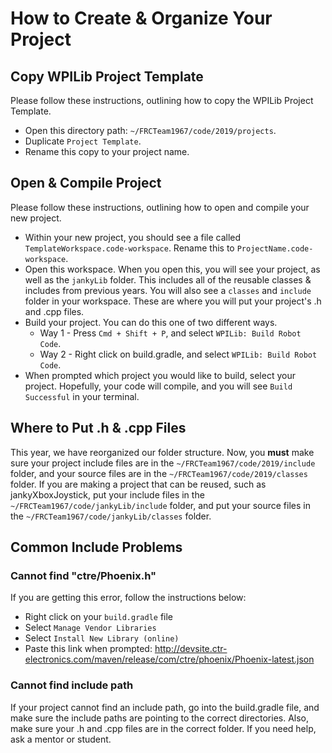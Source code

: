 # How to Create & Organize Your Project

## Copy WPILib Project Template

Please follow these instructions, outlining how to copy the WPILib Project Template.

* Open this directory path: `~/FRCTeam1967/code/2019/projects`.
* Duplicate `Project Template`.
* Rename this copy to your project name.

## Open & Compile Project

Please follow these instructions, outlining how to open and compile your new project.

* Within your new project, you should see a file called `TemplateWorkspace.code-workspace`. Rename this to `ProjectName.code-workspace`. 
* Open this workspace. When you open this, you will see your project, as well as the `jankyLib` folder. This includes all of the reusable classes & includes from previous years. You will also see a `classes` and `include` folder in your workspace. These are where you will put your project's .h and .cpp files.
* Build your project. You can do this one of two different ways.
    * Way 1 - Press `Cmd + Shift + P`, and select `WPILib: Build Robot Code`.
    * Way 2 - Right click on build.gradle, and select `WPILib: Build Robot Code`.
* When prompted which project you would like to build, select your project. Hopefully, your code will compile, and you will see `Build Successful` in your terminal.

## Where to Put .h & .cpp Files

This year, we have reorganized our folder structure. Now, you **must** make sure your project include files are in the `~/FRCTeam1967/code/2019/include` folder, and your source files are in the `~/FRCTeam1967/code/2019/classes` folder. If you are making a project that can be reused, such as jankyXboxJoystick, put your include files in the `~/FRCTeam1967/code/jankyLib/include` folder, and put your source files in the `~/FRCTeam1967/code/jankyLib/classes` folder.

## Common Include Problems

### Cannot find "ctre/Phoenix.h"

If you are getting this error, follow the instructions below:

* Right click on your `build.gradle` file
* Select `Manage Vendor Libraries`
* Select `Install New Library (online)`
* Paste this link when prompted: http://devsite.ctr-electronics.com/maven/release/com/ctre/phoenix/Phoenix-latest.json

### Cannot find include path

If your project cannot find an include path, go into the build.gradle file, and make sure the include paths are pointing to the correct directories. Also, make sure your .h and .cpp files are in the correct folder. If you need help, ask a mentor or student.